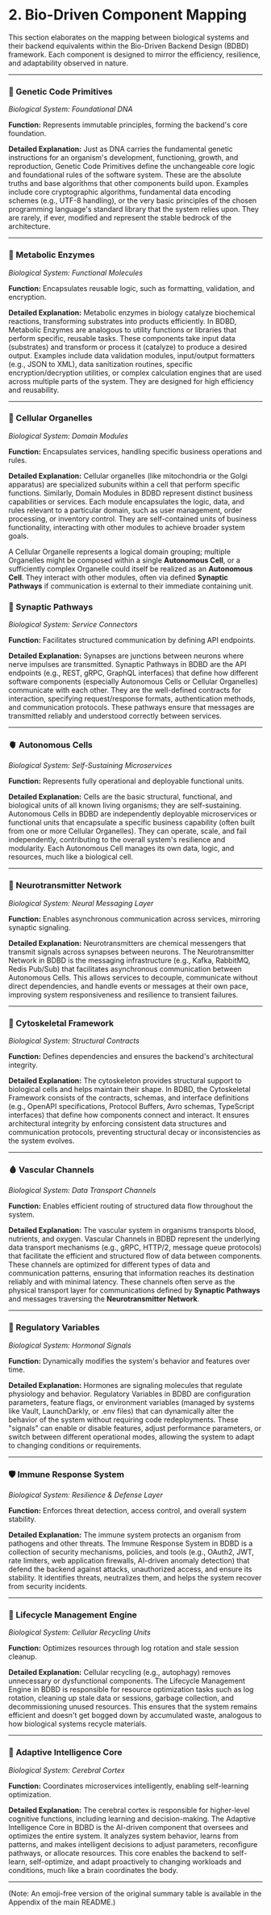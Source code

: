 # 2. Bio-Driven Component Mapping

This section elaborates on the mapping between biological systems and their backend equivalents within the Bio-Driven Backend Design (BDBD) framework. Each component is designed to mirror the efficiency, resilience, and adaptability observed in nature.

---

### 🧬 Genetic Code Primitives
*Biological System: Foundational DNA*

**Function:** Represents immutable principles, forming the backend's core foundation.

**Detailed Explanation:**
Just as DNA carries the fundamental genetic instructions for an organism's development, functioning, growth, and reproduction, Genetic Code Primitives define the unchangeable core logic and foundational rules of the software system. These are the absolute truths and base algorithms that other components build upon. Examples include core cryptographic algorithms, fundamental data encoding schemes (e.g., UTF-8 handling), or the very basic principles of the chosen programming language's standard library that the system relies upon. They are rarely, if ever, modified and represent the stable bedrock of the architecture.

---

### 🧪 Metabolic Enzymes
*Biological System: Functional Molecules*

**Function:** Encapsulates reusable logic, such as formatting, validation, and encryption.

**Detailed Explanation:**
Metabolic enzymes in biology catalyze biochemical reactions, transforming substrates into products efficiently. In BDBD, Metabolic Enzymes are analogous to utility functions or libraries that perform specific, reusable tasks. These components take input data (substrates) and transform or process it (catalyze) to produce a desired output. Examples include data validation modules, input/output formatters (e.g., JSON to XML), data sanitization routines, specific encryption/decryption utilities, or complex calculation engines that are used across multiple parts of the system. They are designed for high efficiency and reusability.

---

### 🧫 Cellular Organelles
*Biological System: Domain Modules*

**Function:** Encapsulates services, handling specific business operations and rules.

**Detailed Explanation:**
Cellular organelles (like mitochondria or the Golgi apparatus) are specialized subunits within a cell that perform specific functions. Similarly, Domain Modules in BDBD represent distinct business capabilities or services. Each module encapsulates the logic, data, and rules relevant to a particular domain, such as user management, order processing, or inventory control. They are self-contained units of business functionality, interacting with other modules to achieve broader system goals.

A Cellular Organelle represents a logical domain grouping; multiple Organelles might be composed within a single **Autonomous Cell**, or a sufficiently complex Organelle could itself be realized as an **Autonomous Cell**. They interact with other modules, often via defined **Synaptic Pathways** if communication is external to their immediate containing unit.

### 🧵 Synaptic Pathways
*Biological System: Service Connectors*

**Function:** Facilitates structured communication by defining API endpoints.

**Detailed Explanation:**
Synapses are junctions between neurons where nerve impulses are transmitted. Synaptic Pathways in BDBD are the API endpoints (e.g., REST, gRPC, GraphQL interfaces) that define how different software components (especially Autonomous Cells or Cellular Organelles) communicate with each other. They are the well-defined contracts for interaction, specifying request/response formats, authentication methods, and communication protocols. These pathways ensure that messages are transmitted reliably and understood correctly between services.

---

### 🫀 Autonomous Cells
*Biological System: Self-Sustaining Microservices*

**Function:** Represents fully operational and deployable functional units.

**Detailed Explanation:**
Cells are the basic structural, functional, and biological units of all known living organisms; they are self-sustaining. Autonomous Cells in BDBD are independently deployable microservices or functional units that encapsulate a specific business capability (often built from one or more Cellular Organelles). They can operate, scale, and fail independently, contributing to the overall system's resilience and modularity. Each Autonomous Cell manages its own data, logic, and resources, much like a biological cell.

---

### 🧠 Neurotransmitter Network
*Biological System: Neural Messaging Layer*

**Function:** Enables asynchronous communication across services, mirroring synaptic signaling.

**Detailed Explanation:**
Neurotransmitters are chemical messengers that transmit signals across synapses between neurons. The Neurotransmitter Network in BDBD is the messaging infrastructure (e.g., Kafka, RabbitMQ, Redis Pub/Sub) that facilitates asynchronous communication between Autonomous Cells. This allows services to decouple, communicate without direct dependencies, and handle events or messages at their own pace, improving system responsiveness and resilience to transient failures.

---

### 🦴 Cytoskeletal Framework
*Biological System: Structural Contracts*

**Function:** Defines dependencies and ensures the backend's architectural integrity.

**Detailed Explanation:**
The cytoskeleton provides structural support to biological cells and helps maintain their shape. In BDBD, the Cytoskeletal Framework consists of the contracts, schemas, and interface definitions (e.g., OpenAPI specifications, Protocol Buffers, Avro schemas, TypeScript interfaces) that define how components connect and interact. It ensures architectural integrity by enforcing consistent data structures and communication protocols, preventing structural decay or inconsistencies as the system evolves.

---

### 🩸 Vascular Channels
*Biological System: Data Transport Channels*

**Function:** Enables efficient routing of structured data flow throughout the system.

**Detailed Explanation:**
The vascular system in organisms transports blood, nutrients, and oxygen. Vascular Channels in BDBD represent the underlying data transport mechanisms (e.g., gRPC, HTTP/2, message queue protocols) that facilitate the efficient and structured flow of data between components. These channels are optimized for different types of data and communication patterns, ensuring that information reaches its destination reliably and with minimal latency.
These channels often serve as the physical transport layer for communications defined by **Synaptic Pathways** and messages traversing the **Neurotransmitter Network**.

---

### 🧪 Regulatory Variables
*Biological System: Hormonal Signals*

**Function:** Dynamically modifies the system's behavior and features over time.

**Detailed Explanation:**
Hormones are signaling molecules that regulate physiology and behavior. Regulatory Variables in BDBD are configuration parameters, feature flags, or environment variables (managed by systems like Vault, LaunchDarkly, or .env files) that can dynamically alter the behavior of the system without requiring code redeployments. These "signals" can enable or disable features, adjust performance parameters, or switch between different operational modes, allowing the system to adapt to changing conditions or requirements.

---

### 🛡️ Immune Response System
*Biological System: Resilience & Defense Layer*

**Function:** Enforces threat detection, access control, and overall system stability.

**Detailed Explanation:**
The immune system protects an organism from pathogens and other threats. The Immune Response System in BDBD is a collection of security mechanisms, policies, and tools (e.g., OAuth2, JWT, rate limiters, web application firewalls, AI-driven anomaly detection) that defend the backend against attacks, unauthorized access, and ensure its stability. It identifies threats, neutralizes them, and helps the system recover from security incidents.

---

### 🧹 Lifecycle Management Engine
*Biological System: Cellular Recycling Units*

**Function:** Optimizes resources through log rotation and stale session cleanup.

**Detailed Explanation:**
Cellular recycling (e.g., autophagy) removes unnecessary or dysfunctional components. The Lifecycle Management Engine in BDBD is responsible for resource optimization tasks such as log rotation, cleaning up stale data or sessions, garbage collection, and decommissioning unused resources. This ensures that the system remains efficient and doesn't get bogged down by accumulated waste, analogous to how biological systems recycle materials.

---

### 🧠 Adaptive Intelligence Core
*Biological System: Cerebral Cortex*

**Function:** Coordinates microservices intelligently, enabling self-learning optimization.

**Detailed Explanation:**
The cerebral cortex is responsible for higher-level cognitive functions, including learning and decision-making. The Adaptive Intelligence Core in BDBD is the AI-driven component that oversees and optimizes the entire system. It analyzes system behavior, learns from patterns, and makes intelligent decisions to adjust parameters, reconfigure pathways, or allocate resources. This core enables the backend to self-learn, self-optimize, and adapt proactively to changing workloads and conditions, much like a brain coordinates the body.

---
(Note: An emoji-free version of the original summary table is available in the Appendix of the main README.)